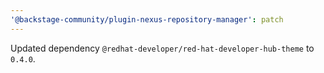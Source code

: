 ```yaml
---
'@backstage-community/plugin-nexus-repository-manager': patch
---
```


Updated dependency `@redhat-developer/red-hat-developer-hub-theme` to `0.4.0`.
